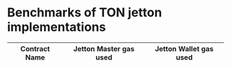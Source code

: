 # Benchmarks of TON jetton implementations

| Contract Name | Jetton Master gas used | Jetton Wallet gas used |
|---------------|------------------------|------------------------|

